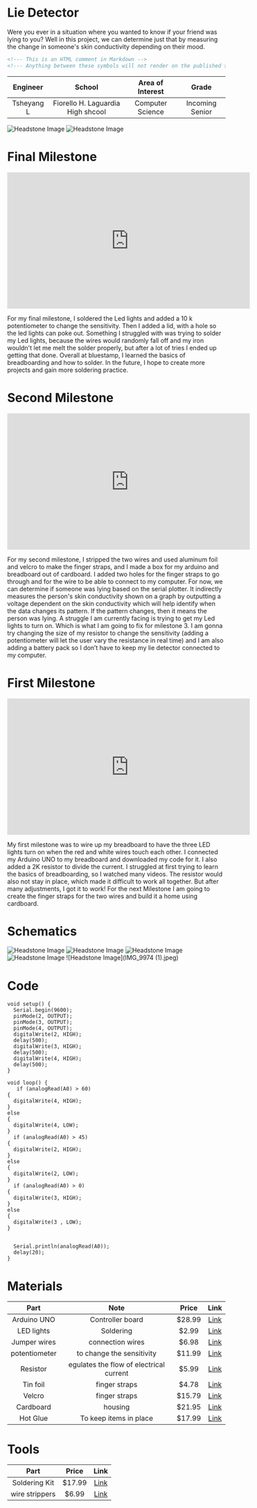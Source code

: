 # Lie Detector 
Were you ever in a situation where you wanted to know if your friend was lying to you? Well in this project, we can determine just that by measuring the change in someone's skin conductivity depending on their mood. 

```HTML 
<!--- This is an HTML comment in Markdown -->
<!--- Anything between these symbols will not render on the published site -->
```

| **Engineer** | **School** | **Area of Interest** | **Grade** |
|:--:|:--:|:--:|:--:|
| Tsheyang L | Fiorello H. Laguardia High shcool | Computer Science | Incoming Senior

![Headstone Image](IMG_0018(2).jpg)  ![Headstone Image](IMG_0015.jpeg)
  
# Final Milestone

<iframe width="560" height="315" src="https://www.youtube.com/embed/D9mpzIhttk4" title="YouTube video player" frameborder="0" allow="accelerometer; autoplay; clipboard-write; encrypted-media; gyroscope; picture-in-picture; web-share" allowfullscreen></iframe>

For my final milestone, I soldered the Led lights and added a 10 k potentiometer to change the sensitivity. Then I added a lid, with a hole so the led lights can poke out. Something I struggled with was trying to solder my Led lights, because the wires would randomly fall off and my iron wouldn't let me melt the solder properly, but after a lot of tries I ended up getting that done. Overall at bluestamp, I learned the basics of breadboarding and how to solder. In the future, I hope to create more projects and gain more soldering practice.


# Second Milestone

<iframe width="560" height="315" src="https://www.youtube.com/embed/PkrtjiQfmDU" title="YouTube video player" frameborder="0" allow="accelerometer; autoplay; clipboard-write; encrypted-media; gyroscope; picture-in-picture; web-share" allowfullscreen></iframe>

For my second milestone, I stripped the two wires and used aluminum foil and velcro to make the finger straps, and I made a box for my arduino and breadboard out of cardboard. I added two holes for the finger straps to go through and for the wire to be able to connect to my computer. For now, we can determine if someone was lying based on the serial plotter. It indirectly measures the person's skin conductivity shown on a graph by outputting a voltage dependent on the skin conductivity which will help identify when the data changes its pattern. If the pattern changes, then it means the person was lying. A struggle I am currently facing is trying to get my Led lights to turn on. Which is what I am going to fix for milestone 3. I am gonna try changing the size of my resistor to change the sensitivity (adding a potentiometer will let the user vary the resistance in real time) and I am also adding a battery pack so I don’t have to keep my lie detector connected to my computer. 


# First Milestone

<iframe width="560" height="315" src="https://www.youtube.com/embed/t69B1PQtK7U" title="YouTube video player" frameborder="0" allow="accelerometer; autoplay; clipboard-write; encrypted-media; gyroscope; picture-in-picture; web-share" allowfullscreen></iframe>

My first milestone was to wire up my breadboard to have the three LED lights turn on when the red and white wires touch each other. I connected my Arduino UNO to my breadboard and downloaded my code for it. I also added a 2K resistor to divide the current. I struggled at first trying to learn the basics of breadboarding, so I watched many videos. The resistor would also not stay in place, which made it difficult to work all together. But after many adjustments, I got it to work! For the next Milestone I am going to create the finger straps for the two wires and build it a home using cardboard.


# Schematics 
![Headstone Image](Screenshot-2023-07-26-at-10.26.47-AM.PNG)
![Headstone Image](IMG-9776.JPG)
![Headstone Image](IMG_9956-_3_.jpg)
![Headstone Image](IMG_9973-_2_.jpg)
![Headstone Image](IMG_9974 (1).jpeg)

# Code

```Arduino
void setup() {
  Serial.begin(9600);
  pinMode(2, OUTPUT);
  pinMode(3, OUTPUT);
  pinMode(4, OUTPUT);
  digitalWrite(2, HIGH);
  delay(500);
  digitalWrite(3, HIGH);
  delay(500);
  digitalWrite(4, HIGH);
  delay(500);
}

void loop() {
   if (analogRead(A0) > 60)
{
  digitalWrite(4, HIGH);
}
else
{
  digitalWrite(4, LOW);
}
  if (analogRead(A0) > 45)
{
  digitalWrite(2, HIGH);
}
else
{
  digitalWrite(2, LOW);
}
  if (analogRead(A0) > 0)
{
  digitalWrite(3, HIGH);
}
else
{
  digitalWrite(3 , LOW);
}

  
  Serial.println(analogRead(A0));
  delay(20);
}
```

# Materials

| **Part** | **Note** | **Price** | **Link** |
|:--:|:--:|:--:|:--:|
| Arduino UNO | Controller board  | $28.99 | <a href="https://www.amazon.com/Arduino-A000066-ARDUINO-UNO-R3/dp/B[008GRTSV6/"> Link </a> |
| LED lights | Soldering | $2.99 | <a href="https://www.banggood.com/200Pcs-3MM-LED-Light-Assorted-Kit-Red-Green-Blue-Yellow-White-DIY-LEDs-Set-p-1018612.html?p=3S161310753936201705&cur_warehouse=CN/"> Link </a> |
| Jumper wires | connection wires | $6.98 | <a href="https://www.amazon.com/Elegoo-EL-CP-004-Multicolored-Breadboard-arduino/dp/B01EV70C78)/"> Link </a> |
| potentiometer | to change the sensitivity | $11.99 | <a href="https://www.amazon.com/Swpeet-Potentiometer-Assortment-Multiturn-HighPrecision/dp/B07ZKK6T8S/ref=sr_1_1_sspacrid=3U5FBULMX91HC&keywords=potentiometer%2Bkit&qid=1691786783&sprefix=potentiometer%2Bkit%2Caps%2C86&sr=8-1-spons&sp_csd=d2lkZ2V0TmFtZT1zcF9hdGY&th=1/"> Link </a> |
| Resistor | egulates the flow of electrical current  | $5.99 | <a href="https://www.amazon.com/MCIGICM-Values-Resistor-Assortment-Resistors/dp/B06WRQS97C/ref=sr_1_4?keywords=resistor&qid=1691787431&sr=8-4/"> Link </a> |
| Tin foil  | finger straps | $4.78 | <a href="https://www.amazon.com/Reynolds-Wrap-Heavy-Aluminum-Square/dp/B0014D0TB2/ref=sr_1_2_sspa?crid=UUODJH4VSJ25&keywords=tin+foil&qid=1691787565&sprefix=tin+foil%2Caps%2C113&sr=8-2-spons&sp_csd=d2lkZ2V0TmFtZT1zcF9hdGY&psc=1/"> Link </a> |
| Velcro| finger straps | $15.79 | <a href="https://www.amazon.com/Sticky-Fastener-Adhesive-Crafting-Organization/dp/B08KP577YY/ref=sr_1_1_sspa?crid=316TJ4DQA33OJ&keywords=velcro&qid=1691787730&sprefix=velcro%2Caps%2C134&sr=8-1-spons&sp_csd=d2lkZ2V0TmFtZT1zcF9hdGY&th=1/"> Link </a> |
| Cardboard | housing | $21.95 | <a href="https://www.amazon.com/Corrugated-Cardboard-Packaging-Gift-Boutique/dp/B08JQQ8TRJ/ref=sr_1_1_sspa?crid=3VZ8S8TRMR21E&keywords=cardboard&qid=1691787959&sprefix=cardb%2Caps%2C121&sr=8-1-spons&sp_csd=d2lkZ2V0TmFtZT1zcF9hdGY&psc=1/"> Link </a> |
| Hot Glue | To keep items in place | $17.99 | <a href="https://www.amazon.com/Gorilla-8401509-Hot-Glue-Sticks/dp/B07K791YRP/ref=sr_1_6?crid=17NBOA7WEMV7T&keywords=hot%2Bglue%2Bgun&qid=1691788018&sprefix=hot%2Bglue%2B%2Caps%2C100&sr=8-6&th=1/"> Link </a> |


# Tools

| **Part** | **Price** | **Link** |
|:--:|:--:|:--:|
| Soldering Kit | $17.99 | <a href="https://www.amazon.com/Soldering-Iron-Kit-Temperature-Desoldering/dp/B07S61WT16/"> Link </a> |
| wire strippers | $6.99 | <a href="https://www.amazon.com/gp/product/B097STWW4Q/ref=ox_sc_act_title_1?smid=AZ0MMPOLVYF3T&psc=1/"> Link </a> |
